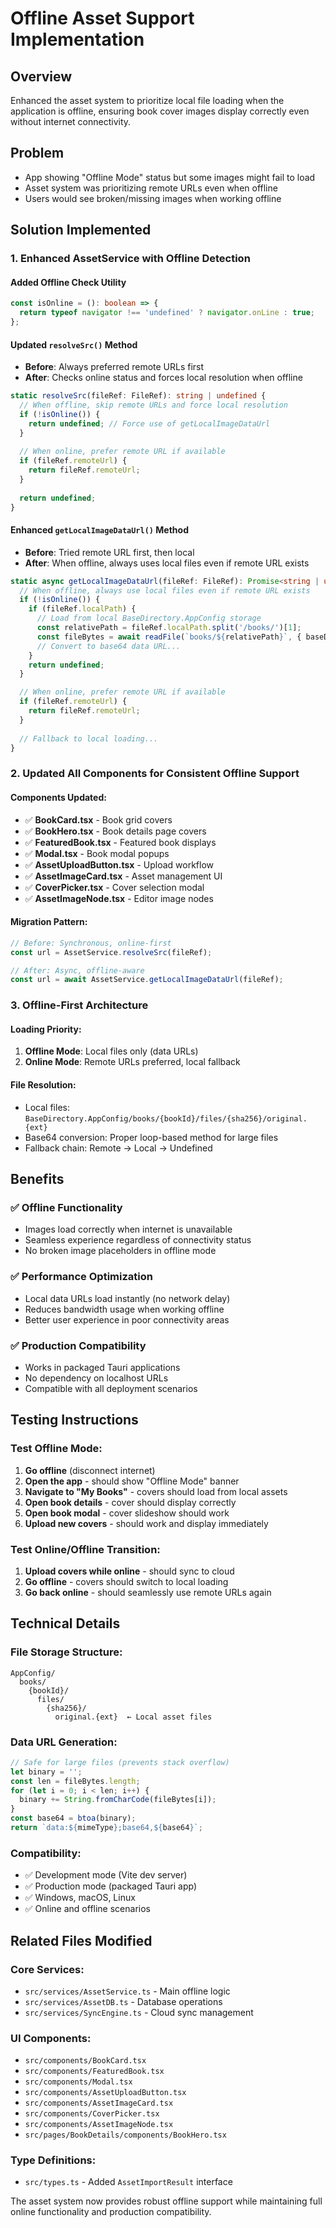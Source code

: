 # Offline Asset Support Implementation

## Overview
Enhanced the asset system to prioritize local file loading when the application is offline, ensuring book cover images display correctly even without internet connectivity.

## Problem
- App showing "Offline Mode" status but some images might fail to load
- Asset system was prioritizing remote URLs even when offline
- Users would see broken/missing images when working offline

## Solution Implemented

### 1. **Enhanced AssetService with Offline Detection**

#### Added Offline Check Utility
```typescript
const isOnline = (): boolean => {
  return typeof navigator !== 'undefined' ? navigator.onLine : true;
};
```

#### Updated `resolveSrc()` Method
- **Before**: Always preferred remote URLs first
- **After**: Checks online status and forces local resolution when offline
```typescript
static resolveSrc(fileRef: FileRef): string | undefined {
  // When offline, skip remote URLs and force local resolution
  if (!isOnline()) {
    return undefined; // Force use of getLocalImageDataUrl
  }
  
  // When online, prefer remote URL if available
  if (fileRef.remoteUrl) {
    return fileRef.remoteUrl;
  }
  
  return undefined;
}
```

#### Enhanced `getLocalImageDataUrl()` Method
- **Before**: Tried remote URL first, then local
- **After**: When offline, always uses local files even if remote URL exists
```typescript
static async getLocalImageDataUrl(fileRef: FileRef): Promise<string | undefined> {
  // When offline, always use local files even if remote URL exists
  if (!isOnline()) {
    if (fileRef.localPath) {
      // Load from local BaseDirectory.AppConfig storage
      const relativePath = fileRef.localPath.split('/books/')[1];
      const fileBytes = await readFile(`books/${relativePath}`, { baseDir: BaseDirectory.AppConfig });
      // Convert to base64 data URL...
    }
    return undefined;
  }

  // When online, prefer remote URL if available
  if (fileRef.remoteUrl) {
    return fileRef.remoteUrl;
  }
  
  // Fallback to local loading...
}
```

### 2. **Updated All Components for Consistent Offline Support**

#### Components Updated:
- ✅ **BookCard.tsx** - Book grid covers
- ✅ **BookHero.tsx** - Book details page covers  
- ✅ **FeaturedBook.tsx** - Featured book displays
- ✅ **Modal.tsx** - Book modal popups
- ✅ **AssetUploadButton.tsx** - Upload workflow
- ✅ **AssetImageCard.tsx** - Asset management UI
- ✅ **CoverPicker.tsx** - Cover selection modal
- ✅ **AssetImageNode.tsx** - Editor image nodes

#### Migration Pattern:
```typescript
// Before: Synchronous, online-first
const url = AssetService.resolveSrc(fileRef);

// After: Async, offline-aware
const url = await AssetService.getLocalImageDataUrl(fileRef);
```

### 3. **Offline-First Architecture**

#### Loading Priority:
1. **Offline Mode**: Local files only (data URLs)
2. **Online Mode**: Remote URLs preferred, local fallback

#### File Resolution:
- Local files: `BaseDirectory.AppConfig/books/{bookId}/files/{sha256}/original.{ext}`
- Base64 conversion: Proper loop-based method for large files
- Fallback chain: Remote → Local → Undefined

## Benefits

### ✅ **Offline Functionality**
- Images load correctly when internet is unavailable
- Seamless experience regardless of connectivity status
- No broken image placeholders in offline mode

### ✅ **Performance Optimization** 
- Local data URLs load instantly (no network delay)
- Reduces bandwidth usage when working offline
- Better user experience in poor connectivity areas

### ✅ **Production Compatibility**
- Works in packaged Tauri applications
- No dependency on localhost URLs
- Compatible with all deployment scenarios

## Testing Instructions

### Test Offline Mode:
1. **Go offline** (disconnect internet)
2. **Open the app** - should show "Offline Mode" banner
3. **Navigate to "My Books"** - covers should load from local assets
4. **Open book details** - cover should display correctly
5. **Open book modal** - cover slideshow should work
6. **Upload new covers** - should work and display immediately

### Test Online/Offline Transition:
1. **Upload covers while online** - should sync to cloud
2. **Go offline** - covers should switch to local loading
3. **Go back online** - should seamlessly use remote URLs again

## Technical Details

### File Storage Structure:
```
AppConfig/
  books/
    {bookId}/
      files/
        {sha256}/
          original.{ext}  ← Local asset files
```

### Data URL Generation:
```typescript
// Safe for large files (prevents stack overflow)
let binary = '';
const len = fileBytes.length;
for (let i = 0; i < len; i++) {
  binary += String.fromCharCode(fileBytes[i]);
}
const base64 = btoa(binary);
return `data:${mimeType};base64,${base64}`;
```

### Compatibility:
- ✅ Development mode (Vite dev server)
- ✅ Production mode (packaged Tauri app)
- ✅ Windows, macOS, Linux
- ✅ Online and offline scenarios

## Related Files Modified

### Core Services:
- `src/services/AssetService.ts` - Main offline logic
- `src/services/AssetDB.ts` - Database operations
- `src/services/SyncEngine.ts` - Cloud sync management

### UI Components:
- `src/components/BookCard.tsx`
- `src/components/FeaturedBook.tsx`
- `src/components/Modal.tsx`
- `src/components/AssetUploadButton.tsx`
- `src/components/AssetImageCard.tsx`
- `src/components/CoverPicker.tsx`
- `src/components/AssetImageNode.tsx`
- `src/pages/BookDetails/components/BookHero.tsx`

### Type Definitions:
- `src/types.ts` - Added `AssetImportResult` interface

The asset system now provides robust offline support while maintaining full online functionality and production compatibility.
